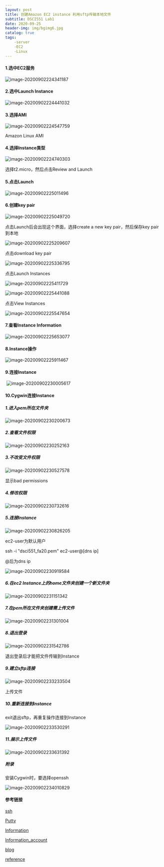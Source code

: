 ```yaml
---
layout: post
title: 创建Amazon EC2 instance 利用sftp传输本地文件 
subtitle: DSCI551 Lab1
date: 2020-09-25
header-img: img/bgimg6.jpg
catalog: true
tags:
	-server
	-EC2
	-Linux
---
```




#### 1.选中EC2服务

![image-20200902224341187](C:\Users\11849\AppData\Roaming\Typora\typora-user-images\image-20200902224341187.png)

#### 2.选中Launch Instance

![image-20200902224441032](C:\Users\11849\AppData\Roaming\Typora\typora-user-images\image-20200902224441032.png)

#### 3.选择AMI

![image-20200902224547759](C:\Users\11849\AppData\Roaming\Typora\typora-user-images\image-20200902224547759.png)

Amazon Linux AMI

#### 4.选择Instance类型

![image-20200902224740303](C:\Users\11849\AppData\Roaming\Typora\typora-user-images\image-20200902224740303.png)

选择t2.micro，然后点击Review and Launch

#### 5.点击Launch

![image-20200902225011496](C:\Users\11849\AppData\Roaming\Typora\typora-user-images\image-20200902225011496.png)

#### 6.创建key pair

![image-20200902225049720](C:\Users\11849\AppData\Roaming\Typora\typora-user-images\image-20200902225049720.png)

点击Launch后会出现这个界面，选择create a new key pair，然后保存key pair到本地

![image-20200902225209607](C:\Users\11849\AppData\Roaming\Typora\typora-user-images\image-20200902225209607.png)

点击download key pair

![image-20200902225336795](C:\Users\11849\AppData\Roaming\Typora\typora-user-images\image-20200902225336795.png)

点击Launch Instances

![image-20200902225411729](C:\Users\11849\AppData\Roaming\Typora\typora-user-images\image-20200902225411729.png)

![image-20200902225441088](C:\Users\11849\AppData\Roaming\Typora\typora-user-images\image-20200902225441088.png)

点击View Instances

![image-20200902225547654](C:\Users\11849\AppData\Roaming\Typora\typora-user-images\image-20200902225547654.png)

#### 7.查看Instance Information

![image-20200902225653077](C:\Users\11849\AppData\Roaming\Typora\typora-user-images\image-20200902225653077.png)

#### 8.Instance操作

![image-20200902225911467](C:\Users\11849\AppData\Roaming\Typora\typora-user-images\image-20200902225911467.png)

#### 9.连接Instance

​	![image-20200902230005617](C:\Users\11849\AppData\Roaming\Typora\typora-user-images\image-20200902230005617.png)

#### 10.Cygwin连接Instance

##### 1.进入pem所在文件夹

![image-20200902230200673](C:\Users\11849\AppData\Roaming\Typora\typora-user-images\image-20200902230200673.png)

##### 2.查看文件权限

![image-20200902230252163](C:\Users\11849\AppData\Roaming\Typora\typora-user-images\image-20200902230252163.png)

##### 3.不改变文件权限

![image-20200902230527578](C:\Users\11849\AppData\Roaming\Typora\typora-user-images\image-20200902230527578.png)

显示bad permissions

##### 4.修改权限

![image-20200902230732616](C:\Users\11849\AppData\Roaming\Typora\typora-user-images\image-20200902230732616.png)

##### 5.连接Instance

![image-20200902230826205](C:\Users\11849\AppData\Roaming\Typora\typora-user-images\image-20200902230826205.png)

ec2-user为默认用户

ssh -i "dsci551_fa20.pem" ec2-user@[dns ip]

@后为dns ip

![image-20200902230919584](C:\Users\11849\AppData\Roaming\Typora\typora-user-images\image-20200902230919584.png)

##### 6.在ec2 Instance上的home文件夹创建一个新文件夹

![image-20200902231151342](C:\Users\11849\AppData\Roaming\Typora\typora-user-images\image-20200902231151342.png)

##### 7.在pem所在文件夹创建需上传文件

![image-20200902231301004](C:\Users\11849\AppData\Roaming\Typora\typora-user-images\image-20200902231301004.png)

##### 8.退出登录

![image-20200902231542786](C:\Users\11849\AppData\Roaming\Typora\typora-user-images\image-20200902231542786.png)

退出登录后才能把文件传输到Instance

##### 9.建立sftp连接

![image-20200902233233504](C:\Users\11849\AppData\Roaming\Typora\typora-user-images\image-20200902233233504.png)

上传文件

##### 10.重新连接到Instance

exit退出sftp，再重复操作连接到Instance

![image-20200902233530291](C:\Users\11849\AppData\Roaming\Typora\typora-user-images\image-20200902233530291.png)

##### 11.展示上传文件

![image-20200902233631392](C:\Users\11849\AppData\Roaming\Typora\typora-user-images\image-20200902233631392.png)

##### 附录

安装Cygwin时，要选择openssh

![image-20200902234010829](C:\Users\11849\AppData\Roaming\Typora\typora-user-images\image-20200902234010829.png)

#### 参考链接

[ssh](https://docs.aws.amazon.com/AWSEC2/latest/UserGuide/AccessingInstancesLinux.html)

[Putty](https://docs.aws.amazon.com/AWSEC2/latest/UserGuide/putty.html?icmpid=docs_ec2_console#putty-private-key)

[Information](https://docs.aws.amazon.com/AWSEC2/latest/UserGuide/connection-prereqs.html#connection-prereqs-get-info-about-instance)

[Information_account](https://docs.aws.amazon.com/AWSEC2/latest/UserGuide/managing-users.html)

[blog](https://kb.iu.edu/d/akqg)

[reference](https://www.digitalocean.com/community/tutorials/how-to-use-sftp-to-securely-transfer-files-with-a-remote-server)